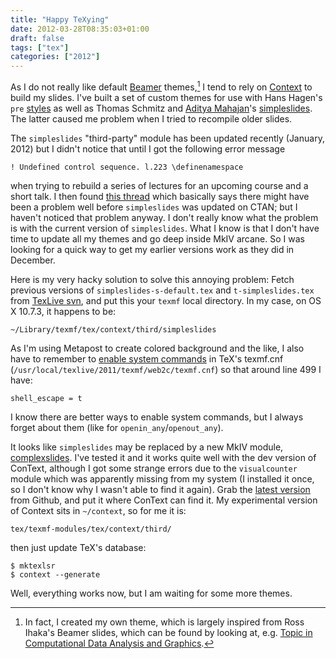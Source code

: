 ```yaml
---
title: "Happy TeXying"
date: 2012-03-28T08:35:03+01:00
draft: false
tags: ["tex"]
categories: ["2012"]
---
```


As I do not really like default [Beamer](http://tug.ctan.org/pkg/beamer) themes,[^1] I tend to rely on [Context](http://wiki.contextgarden.net/Main_Page) to build my slides. I've built a set of custom themes for use with Hans Hagen's `pre` [styles](http://wiki.contextgarden.net/Presentation_Styles) as well as Thomas Schmitz and [Aditya Mahajan](http://randomdeterminism.wordpress.com/)'s [simpleslides](http://modules.contextgarden.net/simpleslides). The latter caused me problem when I tried to recompile older slides.

The `simpleslides` "third-party" module has been updated recently (January, 2012) but I didn't notice that until I got the following error message 

```
! Undefined control sequence. l.223 \definenamespace
```

when trying to rebuild a series of lectures for an upcoming course and a short talk. I then found [this thread](http://www.ntg.nl/pipermail/ntg-context/2012/064315.html) which basically says there might have been a problem well before `simpleslides` was updated on CTAN; but I haven't noticed that problem anyway. I don't really know what the problem is with the current version of `simpleslides`. What I know is that I don't have time to update all my themes and go deep inside MkIV arcane. So I was looking for a quick way to get my earlier versions work as they did in December.

Here is my very hacky solution to solve this annoying problem: Fetch previous versions of `simpleslides-s-default.tex` and `t-simpleslides.tex` from [TexLive svn](http://www.tug.org/svn/texlive/trunk/Master/texmf-dist/tex/context/third/simpleslides/), and put this your `texmf` local directory. In my case, on OS X 10.7.3, it happens to be:

```
~/Library/texmf/tex/context/third/simpleslides
```

As I'm using Metapost to create colored background and the like, I also have to remember to [enable system commands](http://tug.org/texinfohtml/web2c.html) in TeX's texmf.cnf (`/usr/local/texlive/2011/texmf/web2c/texmf.cnf`) so that around line 499 I have:

```
shell_escape = t
```

I know there are better ways to enable system commands, but I always forget about them (like for `openin_any`/`openout_any`).

It looks like `simpleslides` may be replaced by a new MkIV module, [complexslides](https://bitbucket.org/adityam/complexslides/src). I've tested it and it works quite well with the dev version of ConText, although I got some strange errors due to the `visualcounter` module which was apparently missing from my system (I installed it once, so I don't know why I wasn't able to find it again). Grab the [latest version](https://github.com/adityam/visualcounter) from Github, and put it where ConText can find it. My experimental version of Context sits in `~/context`, so for me it is:

```
tex/texmf-modules/tex/context/third/
```

then just update TeX's database:

```
$ mktexlsr
$ context --generate
```

Well, everything works now, but I am waiting for some more themes.

[^1]: In fact, I created my own theme, which is largely inspired from Ross Ihaka's Beamer slides, which can be found by looking at, e.g. [Topic in Computational Data Analysis and Graphics](http://www.stat.auckland.ac.nz/~ihaka/787/).
